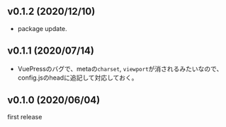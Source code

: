 ## v0.1.2 (2020/12/10)
- package update.

## v0.1.1 (2020/07/14)
- VuePressのバグで、metaの`charset`, `viewport`が消されるみたいなので、config.jsのheadに追記して対応しておく。

## v0.1.0 (2020/06/04)
first release
